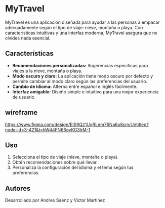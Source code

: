 # MyTravel

MyTravel es una aplicación diseñada para ayudar a las personas a empacar adecuadamente según el tipo de viaje: nieve, montaña o playa. Con características intuitivas y una interfaz moderna, MyTravel asegura que no olvides nada esencial.

## Características

- **Recomendaciones personalizadas:** Sugerencias específicas para viajes a la nieve, montaña o playa.
- **Modo oscuro y claro:** La aplicación tiene modo oscuro por defecto y permite cambiar al modo claro según las preferencias del usuario.
- **Cambio de idioma:** Alterna entre español e inglés fácilmente.
- **Interfaz amigable:** Diseño simple e intuitivo para una mejor experiencia de usuario.

## wireframe
https://www.figma.com/design/EIS9Q21UqRLem76Na6u8cm/Untitled?node-id=3-421&t=hW44FN66evKG3IrM-1

## Uso

1. Selecciona el tipo de viaje (nieve, montaña o playa).
2. Obtén recomendaciones sobre qué llevar.
3. Personaliza la configuración del idioma y el tema según tus preferencias.


## Autores

Desarrollado por Andres Saenz y Victor Martinez


